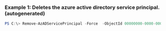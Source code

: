 ### Example 1: Deletes the azure active directory service principal. (autogenerated)
```powershell
PS C:\> Remove-AzADServicePrincipal -Force  -ObjectId 00000000-0000-0000-0000-000000000000
```

